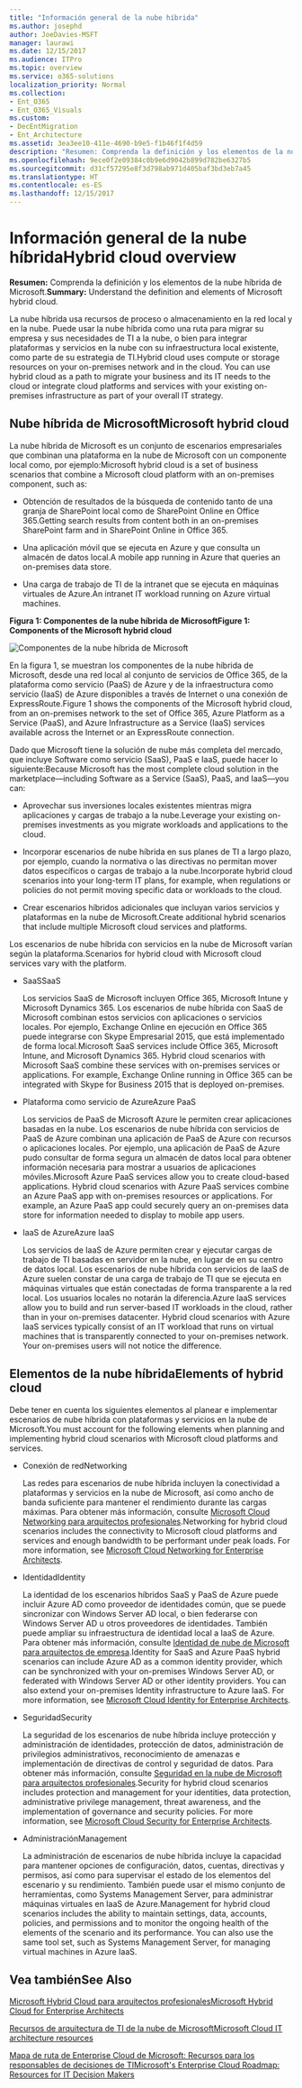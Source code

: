 ```yaml
---
title: "Información general de la nube híbrida"
ms.author: josephd
author: JoeDavies-MSFT
manager: laurawi
ms.date: 12/15/2017
ms.audience: ITPro
ms.topic: overview
ms.service: o365-solutions
localization_priority: Normal
ms.collection:
- Ent_O365
- Ent_O365_Visuals
ms.custom:
- DecEntMigration
- Ent_Architecture
ms.assetid: 3ea3ee10-411e-4690-b9e5-f1b46f1f4d59
description: "Resumen: Comprenda la definición y los elementos de la nube híbrida de Microsoft."
ms.openlocfilehash: 9ece0f2e09384c0b9e6d9042b899d782be6327b5
ms.sourcegitcommit: d31cf57295e8f3d798ab971d405baf3bd3eb7a45
ms.translationtype: HT
ms.contentlocale: es-ES
ms.lasthandoff: 12/15/2017
---
```

# <a name="hybrid-cloud-overview"></a><span data-ttu-id="c6b39-103">Información general de la nube híbrida</span><span class="sxs-lookup"><span data-stu-id="c6b39-103">Hybrid cloud overview</span></span>

 <span data-ttu-id="c6b39-104">**Resumen:** Comprenda la definición y los elementos de la nube híbrida de Microsoft.</span><span class="sxs-lookup"><span data-stu-id="c6b39-104">**Summary:** Understand the definition and elements of Microsoft hybrid cloud.</span></span>
  
<span data-ttu-id="c6b39-p101">La nube híbrida usa recursos de proceso o almacenamiento en la red local y en la nube. Puede usar la nube híbrida como una ruta para migrar su empresa y sus necesidades de TI a la nube, o bien para integrar plataformas y servicios en la nube con su infraestructura local existente, como parte de su estrategia de TI.</span><span class="sxs-lookup"><span data-stu-id="c6b39-p101">Hybrid cloud uses compute or storage resources on your on-premises network and in the cloud. You can use hybrid cloud as a path to migrate your business and its IT needs to the cloud or integrate cloud platforms and services with your existing on-premises infrastructure as part of your overall IT strategy.</span></span>
  
## <a name="microsoft-hybrid-cloud"></a><span data-ttu-id="c6b39-107">Nube híbrida de Microsoft</span><span class="sxs-lookup"><span data-stu-id="c6b39-107">Microsoft hybrid cloud</span></span>

<span data-ttu-id="c6b39-108">La nube híbrida de Microsoft es un conjunto de escenarios empresariales que combinan una plataforma en la nube de Microsoft con un componente local como, por ejemplo:</span><span class="sxs-lookup"><span data-stu-id="c6b39-108">Microsoft hybrid cloud is a set of business scenarios that combine a Microsoft cloud platform with an on-premises component, such as:</span></span> 
  
- <span data-ttu-id="c6b39-109">Obtención de resultados de la búsqueda de contenido tanto de una granja de SharePoint local como de SharePoint Online en Office 365.</span><span class="sxs-lookup"><span data-stu-id="c6b39-109">Getting search results from content both in an on-premises SharePoint farm and in SharePoint Online in Office 365.</span></span>
    
- <span data-ttu-id="c6b39-110">Una aplicación móvil que se ejecuta en Azure y que consulta un almacén de datos local.</span><span class="sxs-lookup"><span data-stu-id="c6b39-110">A mobile app running in Azure that queries an on-premises data store.</span></span>
    
- <span data-ttu-id="c6b39-111">Una carga de trabajo de TI de la intranet que se ejecuta en máquinas virtuales de Azure.</span><span class="sxs-lookup"><span data-stu-id="c6b39-111">An intranet IT workload running on Azure virtual machines.</span></span>
    
<span data-ttu-id="c6b39-112">**Figura 1: Componentes de la nube híbrida de Microsoft**</span><span class="sxs-lookup"><span data-stu-id="c6b39-112">**Figure 1: Components of the Microsoft hybrid cloud**</span></span>

![Componentes de la nube híbrida de Microsoft](images/Hybrid_Poster/MS_Hybrid_Cloud.png)
  
<span data-ttu-id="c6b39-114">En la figura 1, se muestran los componentes de la nube híbrida de Microsoft, desde una red local al conjunto de servicios de Office 365, de la plataforma como servicio (PaaS) de Azure y de la infraestructura como servicio (IaaS) de Azure disponibles a través de Internet o una conexión de ExpressRoute.</span><span class="sxs-lookup"><span data-stu-id="c6b39-114">Figure 1 shows the components of the Microsoft hybrid cloud, from an on-premises network to the set of Office 365, Azure Platform as a Service (PaaS), and Azure Infrastructure as a Service (IaaS) services available across the Internet or an ExpressRoute connection.</span></span>
  
<span data-ttu-id="c6b39-115">Dado que Microsoft tiene la solución de nube más completa del mercado, que incluye Software como servicio (SaaS), PaaS e IaaS, puede hacer lo siguiente:</span><span class="sxs-lookup"><span data-stu-id="c6b39-115">Because Microsoft has the most complete cloud solution in the marketplace—including Software as a Service (SaaS), PaaS, and IaaS—you can:</span></span>
  
- <span data-ttu-id="c6b39-116">Aprovechar sus inversiones locales existentes mientras migra aplicaciones y cargas de trabajo a la nube.</span><span class="sxs-lookup"><span data-stu-id="c6b39-116">Leverage your existing on-premises investments as you migrate workloads and applications to the cloud.</span></span>
    
- <span data-ttu-id="c6b39-117">Incorporar escenarios de nube híbrida en sus planes de TI a largo plazo, por ejemplo, cuando la normativa o las directivas no permitan mover datos específicos o cargas de trabajo a la nube.</span><span class="sxs-lookup"><span data-stu-id="c6b39-117">Incorporate hybrid cloud scenarios into your long-term IT plans, for example, when regulations or policies do not permit moving specific data or workloads to the cloud.</span></span>
    
- <span data-ttu-id="c6b39-118">Crear escenarios híbridos adicionales que incluyan varios servicios y plataformas en la nube de Microsoft.</span><span class="sxs-lookup"><span data-stu-id="c6b39-118">Create additional hybrid scenarios that include multiple Microsoft cloud services and platforms.</span></span>
    
<span data-ttu-id="c6b39-119">Los escenarios de nube híbrida con servicios en la nube de Microsoft varían según la plataforma.</span><span class="sxs-lookup"><span data-stu-id="c6b39-119">Scenarios for hybrid cloud with Microsoft cloud services vary with the platform.</span></span>
  
- <span data-ttu-id="c6b39-120">SaaS</span><span class="sxs-lookup"><span data-stu-id="c6b39-120">SaaS</span></span>
    
    <span data-ttu-id="c6b39-p102">Los servicios SaaS de Microsoft incluyen Office 365, Microsoft Intune y Microsoft Dynamics 365. Los escenarios de nube híbrida con SaaS de Microsoft combinan estos servicios con aplicaciones o servicios locales. Por ejemplo, Exchange Online en ejecución en Office 365 puede integrarse con Skype Empresarial 2015, que está implementado de forma local.</span><span class="sxs-lookup"><span data-stu-id="c6b39-p102">Microsoft SaaS services include Office 365, Microsoft Intune, and Microsoft Dynamics 365. Hybrid cloud scenarios with Microsoft SaaS combine these services with on-premises services or applications. For example, Exchange Online running in Office 365 can be integrated with Skype for Business 2015 that is deployed on-premises.</span></span>
    
- <span data-ttu-id="c6b39-124">Plataforma como servicio de Azure</span><span class="sxs-lookup"><span data-stu-id="c6b39-124">Azure PaaS</span></span>
    
    <span data-ttu-id="c6b39-p103">Los servicios de PaaS de Microsoft Azure le permiten crear aplicaciones basadas en la nube. Los escenarios de nube híbrida con servicios de PaaS de Azure combinan una aplicación de PaaS de Azure con recursos o aplicaciones locales. Por ejemplo, una aplicación de PaaS de Azure pudo consultar de forma segura un almacén de datos local para obtener información necesaria para mostrar a usuarios de aplicaciones móviles.</span><span class="sxs-lookup"><span data-stu-id="c6b39-p103">Microsoft Azure PaaS services allow you to create cloud-based applications. Hybrid cloud scenarios with Azure PaaS services combine an Azure PaaS app with on-premises resources or applications. For example, an Azure PaaS app could securely query an on-premises data store for information needed to display to mobile app users.</span></span>
    
- <span data-ttu-id="c6b39-128">IaaS de Azure</span><span class="sxs-lookup"><span data-stu-id="c6b39-128">Azure IaaS</span></span>
    
    <span data-ttu-id="c6b39-p104">Los servicios de IaaS de Azure permiten crear y ejecutar cargas de trabajo de TI basadas en servidor en la nube, en lugar de en su centro de datos local. Los escenarios de nube híbrida con servicios de IaaS de Azure suelen constar de una carga de trabajo de TI que se ejecuta en máquinas virtuales que están conectadas de forma transparente a la red local. Los usuarios locales no notarán la diferencia.</span><span class="sxs-lookup"><span data-stu-id="c6b39-p104">Azure IaaS services allow you to build and run server-based IT workloads in the cloud, rather than in your on-premises datacenter. Hybrid cloud scenarios with Azure IaaS services typically consist of an IT workload that runs on virtual machines that is transparently connected to your on-premises network. Your on-premises users will not notice the difference.</span></span>
    
## <a name="elements-of-hybrid-cloud"></a><span data-ttu-id="c6b39-132">Elementos de la nube híbrida</span><span class="sxs-lookup"><span data-stu-id="c6b39-132">Elements of hybrid cloud</span></span>

<span data-ttu-id="c6b39-133">Debe tener en cuenta los siguientes elementos al planear e implementar escenarios de nube híbrida con plataformas y servicios en la nube de Microsoft.</span><span class="sxs-lookup"><span data-stu-id="c6b39-133">You must account for the following elements when planning and implementing hybrid cloud scenarios with Microsoft cloud platforms and services.</span></span>
  
- <span data-ttu-id="c6b39-134">Conexión de red</span><span class="sxs-lookup"><span data-stu-id="c6b39-134">Networking</span></span>
    
    <span data-ttu-id="c6b39-p105">Las redes para escenarios de nube híbrida incluyen la conectividad a plataformas y servicios en la nube de Microsoft, así como ancho de banda suficiente para mantener el rendimiento durante las cargas máximas. Para obtener más información, consulte [Microsoft Cloud Networking para arquitectos profesionales](microsoft-cloud-networking-for-enterprise-architects.md).</span><span class="sxs-lookup"><span data-stu-id="c6b39-p105">Networking for hybrid cloud scenarios includes the connectivity to Microsoft cloud platforms and services and enough bandwidth to be performant under peak loads. For more information, see [Microsoft Cloud Networking for Enterprise Architects](microsoft-cloud-networking-for-enterprise-architects.md).</span></span>
    
- <span data-ttu-id="c6b39-137">Identidad</span><span class="sxs-lookup"><span data-stu-id="c6b39-137">Identity</span></span>
    
    <span data-ttu-id="c6b39-p106">La identidad de los escenarios híbridos SaaS y PaaS de Azure puede incluir Azure AD como proveedor de identidades común, que se puede sincronizar con Windows Server AD local, o bien federarse con Windows Server AD u otros proveedores de identidades. También puede ampliar su infraestructura de identidad local a IaaS de Azure. Para obtener más información, consulte [Identidad de nube de Microsoft para arquitectos de empresa](microsoft-cloud-identity-for-enterprise-architects.md).</span><span class="sxs-lookup"><span data-stu-id="c6b39-p106">Identity for SaaS and Azure PaaS hybrid scenarios can include Azure AD as a common identity provider, which can be synchronized with your on-premises Windows Server AD, or federated with Windows Server AD or other identity providers. You can also extend your on-premises Identity infrastructure to Azure IaaS. For more information, see [Microsoft Cloud Identity for Enterprise Architects](microsoft-cloud-identity-for-enterprise-architects.md).</span></span>
    
- <span data-ttu-id="c6b39-141">Seguridad</span><span class="sxs-lookup"><span data-stu-id="c6b39-141">Security</span></span>
    
    <span data-ttu-id="c6b39-p107">La seguridad de los escenarios de nube híbrida incluye protección y administración de identidades, protección de datos, administración de privilegios administrativos, reconocimiento de amenazas e implementación de directivas de control y seguridad de datos. Para obtener más información, consulte [Seguridad en la nube de Microsoft para arquitectos profesionales](https://technet.microsoft.com/library/dn919927.aspx#security).</span><span class="sxs-lookup"><span data-stu-id="c6b39-p107">Security for hybrid cloud scenarios includes protection and management for your identities, data protection, administrative privilege management, threat awareness, and the implementation of governance and security policies. For more information, see [Microsoft Cloud Security for Enterprise Architects](https://technet.microsoft.com/library/dn919927.aspx#security).</span></span>
    
- <span data-ttu-id="c6b39-144">Administración</span><span class="sxs-lookup"><span data-stu-id="c6b39-144">Management</span></span>
    
    <span data-ttu-id="c6b39-p108">La administración de escenarios de nube híbrida incluye la capacidad para mantener opciones de configuración, datos, cuentas, directivas y permisos, así como para supervisar el estado de los elementos del escenario y su rendimiento. También puede usar el mismo conjunto de herramientas, como Systems Management Server, para administrar máquinas virtuales en IaaS de Azure.</span><span class="sxs-lookup"><span data-stu-id="c6b39-p108">Management for hybrid cloud scenarios includes the ability to maintain settings, data, accounts, policies, and permissions and to monitor the ongoing health of the elements of the scenario and its performance. You can also use the same tool set, such as Systems Management Server, for managing virtual machines in Azure IaaS.</span></span>
    
## <a name="see-also"></a><span data-ttu-id="c6b39-147">Vea también</span><span class="sxs-lookup"><span data-stu-id="c6b39-147">See Also</span></span>

[<span data-ttu-id="c6b39-148">Microsoft Hybrid Cloud para arquitectos profesionales</span><span class="sxs-lookup"><span data-stu-id="c6b39-148">Microsoft Hybrid Cloud for Enterprise Architects</span></span>](microsoft-hybrid-cloud-for-enterprise-architects.md)
  
[<span data-ttu-id="c6b39-149">Recursos de arquitectura de TI de la nube de Microsoft</span><span class="sxs-lookup"><span data-stu-id="c6b39-149">Microsoft Cloud IT architecture resources</span></span>](microsoft-cloud-it-architecture-resources.md)

[<span data-ttu-id="c6b39-150">Mapa de ruta de Enterprise Cloud de Microsoft: Recursos para los responsables de decisiones de TI</span><span class="sxs-lookup"><span data-stu-id="c6b39-150">Microsoft's Enterprise Cloud Roadmap: Resources for IT Decision Makers</span></span>](https://sway.com/FJ2xsyWtkJc2taRD)
 


